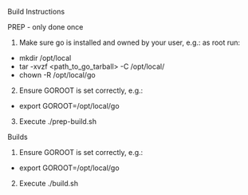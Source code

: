 Build Instructions

PREP - only done once
1. Make sure go is installed and owned by your user, e.g.: as root run:
  - mkdir /opt/local
  - tar -xvzf <path_to_go_tarball> -C /opt/local/
  - chown -R <user> /opt/local/go
2. Ensure GOROOT is set correctly, e.g.:
  - export GOROOT=/opt/local/go
3. Execute ./prep-build.sh 

Builds
1. Ensure GOROOT is set correctly, e.g.:
  - export GOROOT=/opt/local/go
2. Execute ./build.sh
